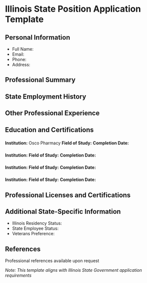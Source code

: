 # Illinois State Position Application Template

## Personal Information
- Full Name: 
- Email: 
- Phone: 
- Address: 

## Professional Summary


## State Employment History

## Other Professional Experience

## Education and Certifications
### 
**Institution:** Osco Pharmacy
**Field of Study:** 
**Completion Date:** 

### 
**Institution:** 
**Field of Study:** 
**Completion Date:** 

### 
**Institution:** 
**Field of Study:** 
**Completion Date:** 

### 
**Institution:** 
**Field of Study:** 
**Completion Date:** 


## Professional Licenses and Certifications

## Additional State-Specific Information
- Illinois Residency Status: 
- State Employee Status: 
- Veterans Preference: 

## References
Professional references available upon request

_Note: This template aligns with Illinois State Government application requirements_
